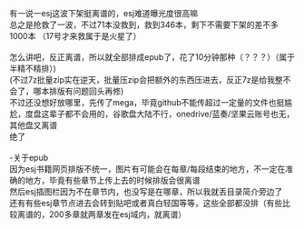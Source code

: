 
有一说一esj这波下架挺离谱的，esj难道曝光度很高嘛<br>
总之是抢救了一波，不过71本没救到，救到346本，剩下不需要下架的差不多1000本 （17号才来救属于是火星了）
<br>
<br>
怎么讲吧，反正离谱，所以就全部排成epub了，花了10分钟那种（？？？）（属于半精不精排）)<br>
(不过7z批量zip实在逆天，批量压zip会把额外的东西压进去，反正7z是给我整不会了，哪本排版有问题回头再修)<br>
不过还没想好放哪里，先传了mega，毕竟github不能传超过一定量的文件也挺尴尬，度盘这辈子都不会用的，谷歌盘大陆不行，onedrive/蓝奏/坚果云账号也无，其他盘又离谱<br>
绝了<br>
<br>
-关于epub<br>
因为esj书籍网页排版不统一，图片有可能会在每章/每段结束的地方，不一定在准确的地方，毕竟有些章节上传上去的时候排版会很离谱<br>
然后esj插图栏因为不在章节内，也没写是在哪章，所以我就丢目录简介旁边了<br>
还有有些esj章节点进去会转到贴吧或者真白轻国等等，这些全部都没排（有些比较离谱的，200多章就两章发在esj域内，就离谱）
 
 
